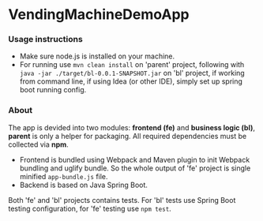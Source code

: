 # VendingMachineDemoApp

### Usage instructions
- Make sure node.js is installed on your machine.
- For running use `mvn clean install` on 'parent' project, following with `java -jar ./target/bl-0.0.1-SNAPSHOT.jar` on 'bl' project, if working from command line, if using Idea (or other IDE), simply set up spring boot running config.

### About
The app is devided into two modules: **frontend (fe)** and **business logic (bl)**, **parent** is only a helper for packaging. All required dependencies must be collected via **npm**.
- Frontend is bundled using Webpack and Maven plugin to init Webpack bundling and uglify bundle. So the whole output of 'fe' project is single minified `app-bundle.js` file. 
- Backend is based on Java Spring Boot.

Both 'fe' and 'bl' projects contains tests. 
For 'bl' tests use Spring Boot testing configuration, for 'fe' testing use `npm test`.
